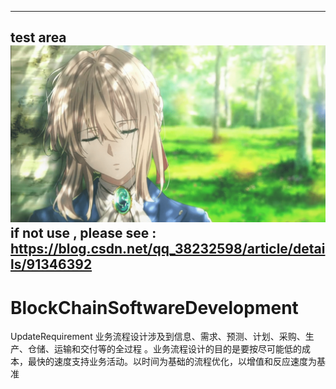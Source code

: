 --------------------------------------------------------------------------

test area
![image](https://github.com/whitevon/BlockChainSoftwareDevelopment/blob/main/images/testforphoto.png)
if not use , please see :
https://blog.csdn.net/qq_38232598/article/details/91346392
--------------------------------------------------------------------------
# BlockChainSoftwareDevelopment
UpdateRequirement
业务流程设计涉及到信息、需求、预测、计划、采购、生产、仓储、运输和交付等的全过程 。业务流程设计的目的是要按尽可能低的成本，最快的速度支持业务活动。以时间为基础的流程优化，以增值和反应速度为基准